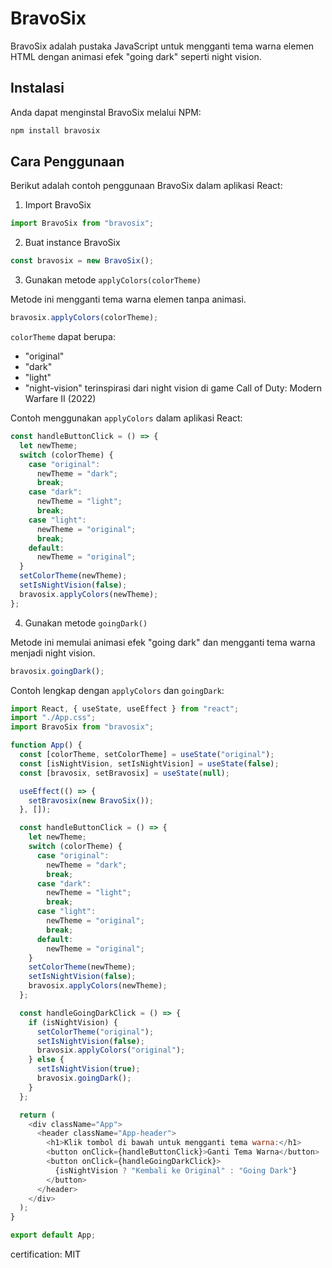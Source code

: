 # BravoSix

BravoSix adalah pustaka JavaScript untuk mengganti tema warna elemen HTML dengan animasi efek "going dark" seperti night vision.

## Instalasi

Anda dapat menginstal BravoSix melalui NPM:

```bash
npm install bravosix
```

## Cara Penggunaan

Berikut adalah contoh penggunaan BravoSix dalam aplikasi React:

1. Import BravoSix

```javascript
import BravoSix from "bravosix";
```

2. Buat instance BravoSix

```javascript
const bravosix = new BravoSix();
```

3. Gunakan metode `applyColors(colorTheme)`

Metode ini mengganti tema warna elemen tanpa animasi.

```javascript
bravosix.applyColors(colorTheme);
```

`colorTheme` dapat berupa:

- "original"
- "dark"
- "light"
- "night-vision" terinspirasi dari night vision di game Call of Duty: Modern Warfare II (2022)

Contoh menggunakan `applyColors` dalam aplikasi React:

```javascript
const handleButtonClick = () => {
  let newTheme;
  switch (colorTheme) {
    case "original":
      newTheme = "dark";
      break;
    case "dark":
      newTheme = "light";
      break;
    case "light":
      newTheme = "original";
      break;
    default:
      newTheme = "original";
  }
  setColorTheme(newTheme);
  setIsNightVision(false);
  bravosix.applyColors(newTheme);
};
```

4. Gunakan metode `goingDark()`

Metode ini memulai animasi efek "going dark" dan mengganti tema warna menjadi night vision.

```javascript
bravosix.goingDark();
```

Contoh lengkap dengan `applyColors` dan `goingDark`:

```javascript
import React, { useState, useEffect } from "react";
import "./App.css";
import BravoSix from "bravosix";

function App() {
  const [colorTheme, setColorTheme] = useState("original");
  const [isNightVision, setIsNightVision] = useState(false);
  const [bravosix, setBravosix] = useState(null);

  useEffect(() => {
    setBravosix(new BravoSix());
  }, []);

  const handleButtonClick = () => {
    let newTheme;
    switch (colorTheme) {
      case "original":
        newTheme = "dark";
        break;
      case "dark":
        newTheme = "light";
        break;
      case "light":
        newTheme = "original";
        break;
      default:
        newTheme = "original";
    }
    setColorTheme(newTheme);
    setIsNightVision(false);
    bravosix.applyColors(newTheme);
  };

  const handleGoingDarkClick = () => {
    if (isNightVision) {
      setColorTheme("original");
      setIsNightVision(false);
      bravosix.applyColors("original");
    } else {
      setIsNightVision(true);
      bravosix.goingDark();
    }
  };

  return (
    <div className="App">
      <header className="App-header">
        <h1>Klik tombol di bawah untuk mengganti tema warna:</h1>
        <button onClick={handleButtonClick}>Ganti Tema Warna</button>
        <button onClick={handleGoingDarkClick}>
          {isNightVision ? "Kembali ke Original" : "Going Dark"}
        </button>
      </header>
    </div>
  );
}

export default App;
```

certification: MIT
